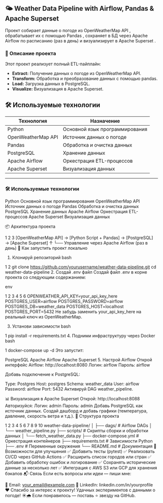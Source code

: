 <h2>🌤️ Weather Data Pipeline with Airflow, Pandas & Apache Superset</h2>
Проект собирает данные о погоде из OpenWeatherMap API , обрабатывает их с помощью Pandas , сохраняет в БД через Apache Airflow по расписанию (раз в день) и визуализирует в Apache Superset . 

<h3>🧠 Описание проекта</h3>
Этот проект реализует полный ETL-пайплайн:
<ul>
  <li><b>Extract:</b> Получение данных о погоде из OpenWeatherMap API.
  <li><b>Transform:</b> Обработка и преобразование данных с помощью pandas.
  <li><b>Load:</b> Загрузка данных в PostgreSQL.
  <li><b>Visualize:</b> Визуализация в Apache Superset.
</ul>

## 🛠️ Используемые технологии

| Технология | Назначение |
|-----------|------------|
| Python | Основной язык программирования |
| OpenWeatherMap API | Источник данных о погоде |
| Pandas | Обработка и очистка данных |
| PostgreSQL | Хранение данных |
| Apache Airflow | Оркестрация ETL-процессов |
| Apache Superset | Визуализация данных |

---


<h3>🛠️ Используемые технологии</h3>
Python
Основной язык программирования
OpenWeatherMap API
Источник данных о погоде
Pandas
Обработка и очистка данных
PostgreSQL
Хранение данных
Apache Airflow
Оркестрация ETL-процессов
Apache Superset
Визуализация данных

📦 Архитектура проекта


1
2
3
[OpenWeatherMap API] → [Python Script + Pandas] → [PostgreSQL] → [Apache Superset]
                        ↑
                        └── Управление через Apache Airflow (раз в день)
🚀 Как запустить проект локально
1. Клонируй репозиторий
bash


1
2
git clone https://github.com/yourusername/weather-data-pipeline.git
cd weather-data-pipeline
2. Создай .env файл
Создай файл .env в корне проекта со следующим содержанием:

env


1
2
3
4
5
6
OPENWEATHER_API_KEY=your_api_key_here
POSTGRES_USER=airflow
POSTGRES_PASSWORD=airflow
POSTGRES_DB=weather_data
POSTGRES_HOST=localhost
POSTGRES_PORT=5432
Не забудь заменить your_api_key_here на реальный ключ из OpenWeatherMap. 

3. Установи зависимости
bash


1
pip install -r requirements.txt
4. Подними инфраструктуру через Docker
bash


1
docker-compose up -d
Это запустит: 

PostgreSQL
Apache Airflow
Apache Superset
5. Настрой Airflow
Открой интерфейс Airflow: http://localhost:8080
Логин: airflow
Пароль: airflow

Добавь подключение к PostgreSQL:

Type: Postgres
Host: postgres
Schema: weather_data
User: airflow
Password: airflow
Port: 5432
Активируй DAG weather_pipeline.

📊 Визуализация в Apache Superset
Открой: http://localhost:8088
Авторизуйся:
Логин: admin
Пароль: admin
Добавь PostgreSQL как источник данных.
Создай дашборд и добавь графики (температура, давление, скорость ветра и т.д.).
📁 Структура проекта


1
2
3
4
5
6
7
8
9
10
weather-data-pipeline/
│
├── dags/                   # Airflow DAGs
│   └── weather_pipeline.py
├── scripts/                # Скрипты сборки и обработки данных
│   └── fetch_weather_data.py
├── docker-compose.yml      # Оркестрация контейнеров
├── requirements.txt        # Зависимости Python
├── .env                    # Переменные окружения
└── README.md               # Документация
🧪 Возможности для улучшения
✅ Добавить тесты (pytest)
✅ Реализовать CI/CD через GitHub Actions
✅ Расширить список городов или стран
✅ Добавить обработку ошибок и логирование
✅ Сохранять исторические данные за несколько лет
✅ Интеграция с AWS S3 или GCP для хранения бэкапов
📬 Связь
Если есть вопросы или идеи — пиши мне:

📧 Email: your_email@example.com
💼 LinkedIn: linkedin.com/in/yourprofile
❤️ Спасибо за интерес к проекту!
Удачных экспериментов с данными о погоде! ☀️🌧️
Если понравилось — поставь ⭐ звезду на GitHub.
